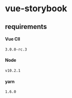 # vue-storybook

## requirements

#### Vue ClI 
```
3.0.0-rc.3
```

#### Node

```
v10.2.1
```

#### yarn
```
1.6.0
```
